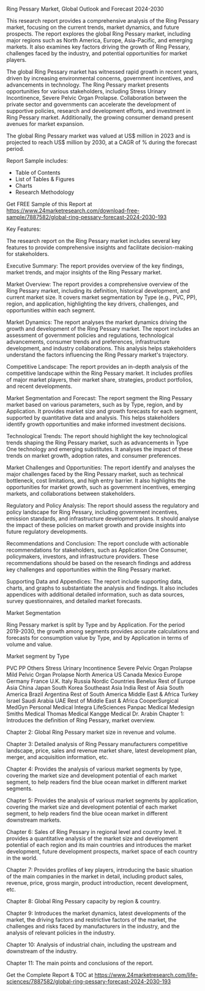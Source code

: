 Ring Pessary Market, Global Outlook and Forecast 2024-2030

This research report provides a comprehensive analysis of the Ring Pessary market, focusing on the current trends, market dynamics, and future prospects. The report explores the global Ring Pessary market, including major regions such as North America, Europe, Asia-Pacific, and emerging markets. It also examines key factors driving the growth of Ring Pessary, challenges faced by the industry, and potential opportunities for market players.

The global Ring Pessary market has witnessed rapid growth in recent years, driven by increasing environmental concerns, government incentives, and advancements in technology. The Ring Pessary market presents opportunities for various stakeholders, including Stress Urinary Incontinence, Severe Pelvic Organ Prolapse. Collaboration between the private sector and governments can accelerate the development of supportive policies, research and development efforts, and investment in Ring Pessary market. Additionally, the growing consumer demand present avenues for market expansion.

The global Ring Pessary market was valued at US$ million in 2023 and is projected to reach US$ million by 2030, at a CAGR of % during the forecast period.

Report Sample includes:
- Table of Contents
- List of Tables & Figures
- Charts
- Research Methodology

Get FREE Sample of this Report at https://www.24marketresearch.com/download-free-sample/7887582/global-ring-pessary-forecast-2024-2030-193

Key Features:

The research report on the Ring Pessary market includes several key features to provide comprehensive insights and facilitate decision-making for stakeholders.

Executive Summary: The report provides overview of the key findings, market trends, and major insights of the Ring Pessary market.

Market Overview: The report provides a comprehensive overview of the Ring Pessary market, including its definition, historical development, and current market size. It covers market segmentation by Type (e.g., PVC, PP), region, and application, highlighting the key drivers, challenges, and opportunities within each segment.

Market Dynamics: The report analyses the market dynamics driving the growth and development of the Ring Pessary market. The report includes an assessment of government policies and regulations, technological advancements, consumer trends and preferences, infrastructure development, and industry collaborations. This analysis helps stakeholders understand the factors influencing the Ring Pessary market's trajectory.

Competitive Landscape: The report provides an in-depth analysis of the competitive landscape within the Ring Pessary market. It includes profiles of major market players, their market share, strategies, product portfolios, and recent developments.

Market Segmentation and Forecast: The report segment the Ring Pessary market based on various parameters, such as by Type, region, and by Application. It provides market size and growth forecasts for each segment, supported by quantitative data and analysis. This helps stakeholders identify growth opportunities and make informed investment decisions.

Technological Trends: The report should highlight the key technological trends shaping the Ring Pessary market, such as advancements in Type One technology and emerging substitutes. It analyses the impact of these trends on market growth, adoption rates, and consumer preferences.

Market Challenges and Opportunities: The report identify and analyses the major challenges faced by the Ring Pessary market, such as technical bottleneck, cost limitations, and high entry barrier. It also highlights the opportunities for market growth, such as government incentives, emerging markets, and collaborations between stakeholders.

Regulatory and Policy Analysis: The report should assess the regulatory and policy landscape for Ring Pessary, including government incentives, emission standards, and infrastructure development plans. It should analyse the impact of these policies on market growth and provide insights into future regulatory developments.

Recommendations and Conclusion: The report conclude with actionable recommendations for stakeholders, such as Application One Consumer, policymakers, investors, and infrastructure providers. These recommendations should be based on the research findings and address key challenges and opportunities within the Ring Pessary market.

Supporting Data and Appendices: The report include supporting data, charts, and graphs to substantiate the analysis and findings. It also includes appendices with additional detailed information, such as data sources, survey questionnaires, and detailed market forecasts.

Market Segmentation

Ring Pessary market is split by Type and by Application. For the period 2019-2030, the growth among segments provides accurate calculations and forecasts for consumption value by Type, and by Application in terms of volume and value.

Market segment by Type

PVC
PP
Others
Stress Urinary Incontinence
Severe Pelvic Organ Prolapse
Mild Pelvic Organ Prolapse
North America
US
Canada
Mexico
Europe
Germany
France
U.K.
Italy
Russia
Nordic Countries
Benelux
Rest of Europe
Asia
China
Japan
South Korea
Southeast Asia
India
Rest of Asia
South America
Brazil
Argentina
Rest of South America
Middle East & Africa
Turkey
Israel
Saudi Arabia
UAE
Rest of Middle East & Africa
CooperSurgical
MedGyn
Personal Medical
Integra LifeSciences
Panpac Medical
Medesign
Smiths Medical
Thomas Medical
Kangge Medical
Dr. Arabin
Chapter 1: Introduces the definition of Ring Pessary, market overview.

Chapter 2: Global Ring Pessary market size in revenue and volume.

Chapter 3: Detailed analysis of Ring Pessary manufacturers competitive landscape, price, sales and revenue market share, latest development plan, merger, and acquisition information, etc.

Chapter 4: Provides the analysis of various market segments by type, covering the market size and development potential of each market segment, to help readers find the blue ocean market in different market segments.

Chapter 5: Provides the analysis of various market segments by application, covering the market size and development potential of each market segment, to help readers find the blue ocean market in different downstream markets.

Chapter 6: Sales of Ring Pessary in regional level and country level. It provides a quantitative analysis of the market size and development potential of each region and its main countries and introduces the market development, future development prospects, market space of each country in the world.

Chapter 7: Provides profiles of key players, introducing the basic situation of the main companies in the market in detail, including product sales, revenue, price, gross margin, product introduction, recent development, etc.

Chapter 8: Global Ring Pessary capacity by region & country.

Chapter 9: Introduces the market dynamics, latest developments of the market, the driving factors and restrictive factors of the market, the challenges and risks faced by manufacturers in the industry, and the analysis of relevant policies in the industry.

Chapter 10: Analysis of industrial chain, including the upstream and downstream of the industry.

Chapter 11: The main points and conclusions of the report.

Get the Complete Report & TOC at https://www.24marketresearch.com/life-sciences/7887582/global-ring-pessary-forecast-2024-2030-193
